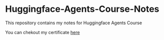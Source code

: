 # Huggingface-Agents-Course-Notes
This repository contains my notes for Huggingface Agents Course

You can chekout my certificate [here](https://cdn-lfs-us-1.hf.co/repos/f2/34/f2344151f60f6027c436821dc61cf3f27a46435de57df8df50ad02b5acca7c07/fceed2fcfc36e16832387b314d6db2e7b4b8bcf042c74ee11be9b0b6f55b32a3?response-content-disposition=inline%3B+filename*%3DUTF-8%27%272025-02-13.png%3B+filename%3D%222025-02-13.png%22%3B&response-content-type=image%2Fpng&Expires=1739433586&Policy=eyJTdGF0ZW1lbnQiOlt7IkNvbmRpdGlvbiI6eyJEYXRlTGVzc1RoYW4iOnsiQVdTOkVwb2NoVGltZSI6MTczOTQzMzU4Nn19LCJSZXNvdXJjZSI6Imh0dHBzOi8vY2RuLWxmcy11cy0xLmhmLmNvL3JlcG9zL2YyLzM0L2YyMzQ0MTUxZjYwZjYwMjdjNDM2ODIxZGM2MWNmM2YyN2E0NjQzNWRlNTdkZjhkZjUwYWQwMmI1YWNjYTdjMDcvZmNlZWQyZmNmYzM2ZTE2ODMyMzg3YjMxNGQ2ZGIyZTdiNGI4YmNmMDQyYzc0ZWUxMWJlOWIwYjZmNTViMzJhMz9yZXNwb25zZS1jb250ZW50LWRpc3Bvc2l0aW9uPSomcmVzcG9uc2UtY29udGVudC10eXBlPSoifV19&Signature=XZgihJ3uekq5P4PDQ4fHgNKdlg-lf2Igd1baJDe1hsICwu3pUnnUQGVbVhnhU1fRT60j1md5tO4982e9ThZD6YiPdQRfbbtKqySG1pUqV5%7EdVVrAmYf3Zj-okAzEWc0keftyIGAzmjE0EoLKqSG5H5-H6tGiyrabbituYaLOOVVeP8zIKeTCRBPfADtIXrRRreGZ8RTUaJfqhja073eWMf795jMLLaMZiotXphv6mOyH5lGJ-ykUzmWVlW9xn2o5X-UaOqLfWV-0zgWgqcBa%7EAPNsnhsxzoHvnpGyorrpuaNE%7Egh7fXuP5i7O1eybLuVHBmV3EnGGZzdYWWrZlVMUw__&Key-Pair-Id=K24J24Z295AEI9)
